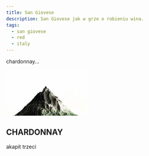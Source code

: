 ```yaml
---
title: San Giovese
description: San Giovese jak w grze o robieniu wina.
tags:
  - san giovese
  - red
  - italy
---
```

chardonnay...

![alt gora](/img/mountain.png)

## CHARDONNAY

akapit trzeci